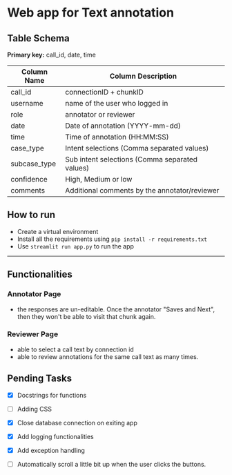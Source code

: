# Web app for Text annotation


## Table Schema

**Primary key:** call_id, date, time

| Column Name | Column Description |
|-------------|-------------------|
| call_id        | connectionID + chunkID |
| username         | name of the user who logged in |
| role         | annotator or reviewer |
| date     | Date of annotation (YYYY-mm-dd) |
| time       | Time of annotation (HH:MM:SS) |
| case_type      | Intent selections (Comma separated values) |
| subcase_type      | Sub intent selections (Comma separated values) |
| confidence        | High, Medium or low |
| comments | Additional comments by the annotator/reviewer |

## How to run

- Create a virtual environment
- Install all the requirements using `pip install -r requirements.txt`
- Use `streamlit run app.py` to run the app

---
## Functionalities

### Annotator Page

- the responses are un-editable. Once the annotator "Saves and Next", then they won't be able to visit that chunk again.

### Reviewer Page

- able to select a call text by connection id
- able to review annotations for the same call text as many times.


## Pending Tasks

- [x] Docstrings for functions
- [ ] Adding CSS 
- [x] Close database connection on exiting app
- [x] Add logging functionalities
- [x] Add exception handling
- [ ] Automatically scroll a little bit up when the user clicks the buttons.
 